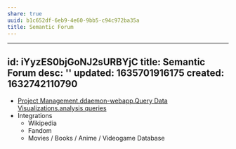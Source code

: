 ```yaml
---
share: true
uuid: b1c652df-6eb9-4e60-9bb5-c94c972ba35a
title: Semantic Forum
---
```

---
id: iYyzES0bjGoNJ2sURBYjC
title: Semantic Forum
desc: ''
updated: 1635701916175
created: 1632742110790
---

* [Project Management.ddaemon-webapp.Query Data Visualizations.analysis queries](/da8ee43f-5075-4547-a583-65a941185d4a)
* Integrations
  * Wikipedia
  * Fandom
  * Movies / Books / Anime / Videogame Database